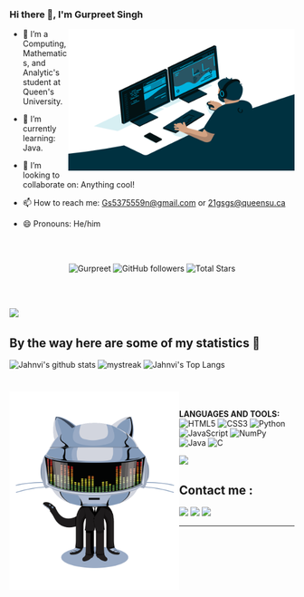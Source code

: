 ### Hi there 👋, I'm Gurpreet Singh <br/>


<a target="_blank">
  <img align="right" height="250" width="400" alt="GIF" src="https://github.com/GurpreetSingh97/GurpreetSingh97/blob/main/code.gif">
</a>

- 🔭 I’m a Computing, Mathematics, and Analytic's student at Queen's University.

- 🌱 I’m currently learning: Java.
- 👯 I’m looking to collaborate on: Anything cool!
- 📫 How to reach me: Gs5375559n@gmail.com or 21gsgs@queensu.ca
- 😄 Pronouns: He/him



</br>
</br>
<p align="center" >  
  <img src="https://komarev.com/ghpvc/?username=GurpreetSingh97" alt="Gurpreet" />
  <img alt="GitHub followers" src="https://img.shields.io/github/followers/GurpreetSingh97?label=Followers&style=social"> 
  <img src="https://img.shields.io/github/stars/GurpreetSingh97?label=Stars" alt="Total Stars">
</p>

<br/>
<br/>


<a href="https://www.youtube.com/watch?v=dQw4w9WgXcQ"><img src="https://user-images.githubusercontent.com/73097560/115834477-dbab4500-a447-11eb-908a-139a6edaec5c.gif"></a>

## By the way here are some of my statistics 🚀
![Jahnvi's github stats](https://github-readme-stats.vercel.app/api?username=GurpreetSingh97&show_icons=true&theme=radical)
<img src="https://github-readme-streak-stats.herokuapp.com/?user=GurpreetSingh97&theme=tokyonight" alt="mystreak"/>
![Jahnvi's Top Langs](https://github-readme-stats.vercel.app/api/top-langs/?username=GurpreetSingh97&theme=tokyonight&layout=compact)


#

<a target="_blank"><img align="left" height="350" width="300" alt="GIF" src="https://github.com/GurpreetSingh97/GurpreetSingh97/blob/main/github.gif"></a>
<br/>


**LANGUAGES AND TOOLS:**  
<img alt="HTML5" src="https://img.shields.io/badge/html5%20-%23E34F26.svg?&style=for-the-badge&logo=html5&logoColor=white"/>
<img alt="CSS3" src="https://img.shields.io/badge/css3%20-%231572B6.svg?&style=for-the-badge&logo=css3&logoColor=white"/>
<img alt="Python" src="https://img.shields.io/badge/python%20-%2314354C.svg?&style=for-the-badge&logo=python&logoColor=white"/> 
<img alt="JavaScript" src="https://img.shields.io/badge/javascript%20-%23323330.svg?&style=for-the-badge&logo=javascript&logoColor=%23F7DF1E"/>
<img alt="NumPy" src="https://img.shields.io/badge/numpy%20-%23013243.svg?&style=for-the-badge&logo=numpy&logoColor=white" />
<img alt="Java" src="https://img.shields.io/badge/java-%23ED8B00.svg?&style=for-the-badge&logo=java&logoColor=white"/> 
<img alt="C" src="https://img.shields.io/badge/c%20-%2300599C.svg?&style=for-the-badge&logo=c&logoColor=white"/>



<a href="https://www.youtube.com/watch?v=dQw4w9WgXcQ"><img src="https://user-images.githubusercontent.com/73097560/115834477-dbab4500-a447-11eb-908a-139a6edaec5c.gif"></a>

<!--
##  💹 Contribution Graph

<a href="https://github.com/GurpreetSingh97"><img alt="Activity Graph" src="https://activity-graph.herokuapp.com/graph?username=GurpreetSingh97&bg_color=1F222E&color=F8D866&line=F85D7F&point=FFFFFF&hide_border=true" /></a>
<Br>
 
-->

## Contact me : 

  
  
[![](https://img.shields.io/badge/linkedin-%230077B5.svg?&style=for-the-badge&logo=linkedin&logoColor=white)](https://www.linkedin.com/in/gurpreetsingh97/)
[![](https://img.shields.io/badge/Gmail-D14836?style=for-the-badge&logo=gmail&logoColor=white)](mailto:Gs5375559n@gmail.com)
[![](https://img.shields.io/badge/Microsoft_Outlook-0078D4?style=for-the-badge&logo=microsoft-outlook&logoColor=white)](mailto:21gsgs@queensu.ca)
  
  
 
 

------
